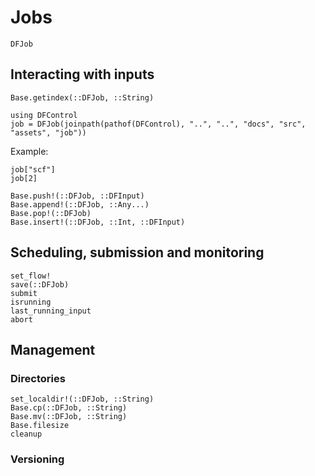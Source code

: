 # Jobs

```@docs
DFJob
```

## Interacting with inputs
```@docs
Base.getindex(::DFJob, ::String)
```
```@setup job_input_access
using DFControl
job = DFJob(joinpath(pathof(DFControl), "..", "..", "docs", "src", "assets", "job"))
```
Example: 
```@repl job_input_access
job["scf"]
job[2]
```

```@docs
Base.push!(::DFJob, ::DFInput)
Base.append!(::DFJob, ::Any...)
Base.pop!(::DFJob)
Base.insert!(::DFJob, ::Int, ::DFInput)
```

## Scheduling, submission and monitoring
```@docs
set_flow!
save(::DFJob)
submit
isrunning
last_running_input
abort
```

## Management

### Directories
```@docs
set_localdir!(::DFJob, ::String)
Base.cp(::DFJob, ::String)
Base.mv(::DFJob, ::String)
Base.filesize
cleanup
```
### Versioning
